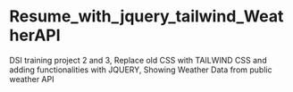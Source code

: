 # Resume_with_jquery_tailwind_WeatherAPI
DSI training project 2 and 3, Replace old CSS with TAILWIND CSS and adding functionalities with JQUERY, Showing Weather Data from public weather API
